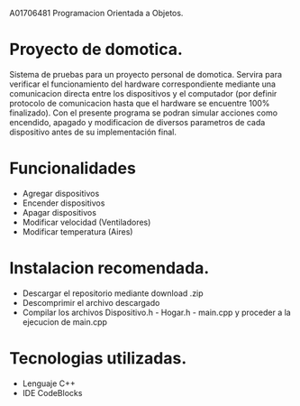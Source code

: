 A01706481
Programacion Orientada a Objetos.
# Proyecto de domotica.
Sistema de pruebas para un proyecto personal de domotica. Servira para verificar el funcionamiento del hardware correspondiente mediante una comunicacion directa entre los dispositivos y el computador (por definir protocolo de comunicacion hasta que el hardware se encuentre 100% finalizado). Con el presente programa se podran simular acciones como encendido, apagado y modificacion de diversos parametros de cada dispositivo antes de su implementación final.

# Funcionalidades
- Agregar dispositivos
- Encender dispositivos
- Apagar dispositivos
- Modificar velocidad (Ventiladores)
- Modificar temperatura (Aires)

# Instalacion recomendada.
- Descargar el repositorio mediante download .zip
- Descomprimir el archivo descargado
- Compilar los archivos Dispositivo.h - Hogar.h - main.cpp y proceder a la ejecucion de main.cpp

# Tecnologias utilizadas.
- Lenguaje C++
- IDE CodeBlocks

